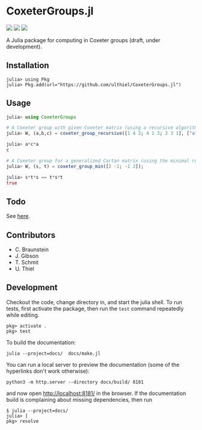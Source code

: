 # CoxeterGroups.jl

[![][docs-dev-img]][docs-dev-url]
[![][action-img]][action-url]
[![][codecov-img]][codecov-url]

A Julia package for computing in Coxeter groups (draft, under development).

## Installation

```
julia> using Pkg
julia> Pkg.add(url="https://github.com/ulthiel/CoxeterGroups.jl")
```

## Usage

```julia
julia> using CoxeterGroups

# A Coxeter group with given Coxeter matrix (using a recursive algoritm)
julia> W, (a,b,c) = coxeter_group_recursive([1 4 2; 4 1 3; 2 3 1], ["a", "b", "c"]);

julia> a*c*a
c

# A Coxeter group for a generalized Cartan matrix (using the minimal roots algorithm)
julia> W, (s, t) = coxeter_group_min([2 -1; -1 2]);

julia> s*t*s == t*s*t
true
```

## Todo

See [here](https://github.com/ulthiel/CoxeterGroups.jl/issues/1).

## Contributors

* C. Braunstein
* J. Gibson
* T. Schmit
* U. Thiel


## Development

Checkout the code, change directory in, and start the julia shell.
To run tests, first activate the package, then run the `test` command repeatedly while editing.

    pkg> activate .
    pkg> test

To build the documentation:

    julia --project=docs/  docs/make.jl

You can run a local server to preview the documentation (some of the hyperlinks don't work otherwise):

    python3 -m http.server --directory docs/build/ 8181

and now open <http://localhost:8181/> in the browser.
If the documentation build is complaining about missing dependencies, then run

    $ julia --project=docs/
    julia> ]
    pkg> resolve

<!-- URLS -->


[action-img]: https://github.com/ulthiel/CoxeterGroups.jl/actions/workflows/CI.yml/badge.svg
[action-url]: https://github.com/ulthiel/CoxeterGroups.jl/actions
[codecov-img]: https://codecov.io/gh/ulthiel/CoxeterGroups.jl/branch/master/graph/badge.svg
[codecov-url]: https://codecov.io/gh/ulthiel/CoxeterGroups.jl?branch=master
[docs-dev-img]: https://img.shields.io/badge/docs-dev-blue.svg
[docs-dev-url]: https://ulthiel.github.io/CoxeterGroups.jl/dev/
